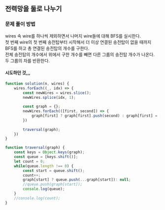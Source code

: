## 전력망을 둘로 나누기

### 문제 풀이 방법
wires 속 wire를 하나씩 제외하면서 나머지 wire들에 대해 BFS를 실시한다.<br>
첫 번째 wire의 첫 번째 송전탑부터 시작해서 더 이상 연결된 송전탑이 없을 때까지 BFS를 하고
총 연결된 송전탑의 개수를 구한다.<br>
전체 송전탑의 개수에서 위에서 구한 개수를 빼면 다른 그룹의 송전탑 개수가 나온다.<br>
두 그룹의 차를 반환한다.<br>

#### 시도하던 것,,,
```jsx
function solution(n, wires) {
    wires.forEach((_, idx) => {
        const newWires = wires.slice();
        newWires.splice(idx, 1);
        
        const graph = {};
        newWires.forEach(([first, second]) => {
            graph[first] ? graph[first].push(second) : graph[first] = [second];
        })
        
        traversal(graph);
    })
}

function traversal(graph) {
    const keys = Object.keys(graph);
    const queue = [keys.shift()];
    let count = 0;
    while(queue.length !== 0) {
        const start = queue.shift();
        count++;
        graph[start] ? queue.push(...graph[start]): null;
        //queue.push(graph[start]);
        console.log(queue);
    }
    //console.log(count);
}
```
